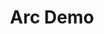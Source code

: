 ---
title: Arc Demo
slug: https://arc.tencent.com/en/ai-demos/imgRestor
excerpt: Real-ESRGAN aims at developing Practical Algorithms for General Image/Video Restoration.
tags: [online]
---